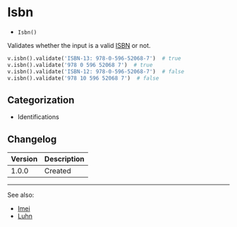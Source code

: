# Isbn

- `Isbn()`

Validates whether the input is a valid [ISBN][] or not.

```python
v.isbn().validate('ISBN-13: 978-0-596-52068-7')  # true
v.isbn().validate('978 0 596 52068 7')  # true
v.isbn().validate('ISBN-12: 978-0-596-52068-7')  # false
v.isbn().validate('978 10 596 52068 7')  # false
```

## Categorization

- Identifications

## Changelog

Version | Description
--------|-------------
  1.0.0 | Created

***
See also:

- [Imei](Imei.md)
- [Luhn](Luhn.md)

[ISBN]: https://www.isbn-international.org/content/what-isbn "International Standard Book Number"